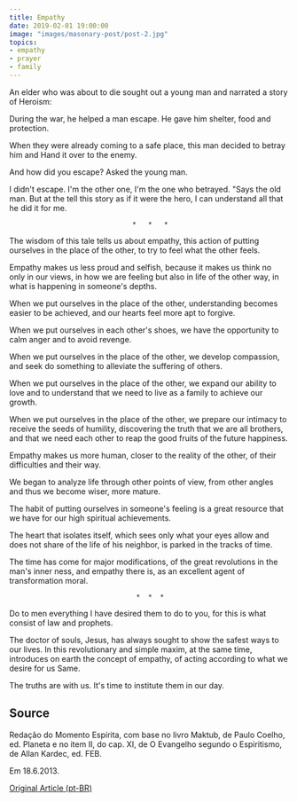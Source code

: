 ```yaml
---
title: Empathy
date: 2019-02-01 19:00:00
image: "images/masonary-post/post-2.jpg"
topics: 
- empathy
- prayer
- family
---
```


An elder who was about to die sought out a young man and narrated a story of
Heroism:

During the war, he helped a man escape. He gave him shelter, food and protection.

When they were already coming to a safe place, this man decided to betray him and
Hand it over to the enemy.

And how did you escape? Asked the young man.

I didn't escape. I'm the other one, I'm the one who betrayed. "Says the old man. But at the
tell this story as if it were the hero, I can understand all that he
did it for me.

                                   *   *   *

The wisdom of this tale tells us about empathy, this action of putting ourselves
in the place of the other, to try to feel what the other feels.

Empathy makes us less proud and selfish, because it makes us think no
only in our views, in how we are feeling but also in life
of the other way, in what is happening in someone's depths.

When we put ourselves in the place of the other, understanding becomes easier to
be achieved, and our hearts feel more apt to forgive.

When we put ourselves in each other's shoes, we have the opportunity to calm anger
and to avoid revenge.

When we put ourselves in the place of the other, we develop compassion, and seek
do something to alleviate the suffering of others.

When we put ourselves in the place of the other, we expand our ability to love and
to understand that we need to live as a family to achieve our growth.

When we put ourselves in the place of the other, we prepare our intimacy to
receive the seeds of humility, discovering the truth that we are all
brothers, and that we need each other to reap the good fruits of the
future happiness.

Empathy makes us more human, closer to the reality of the other, of their
difficulties and their way.

We began to analyze life through other points of view, from other angles
and thus we become wiser, more mature.

The habit of putting ourselves in someone's feeling is a great resource that
we have for our high spiritual achievements.

The heart that isolates itself, which sees only what your eyes allow and does not share
of the life of his neighbor, is parked in the tracks of time.

The time has come for major modifications, of the great revolutions in the
man's inner ness, and empathy there is, as an excellent agent of transformation
moral. 

                                    *  *  *

Do to men everything I have desired them to do to you, for this is what
consist of law and prophets.

The doctor of souls, Jesus, has always sought to show the safest ways to
our lives. In this revolutionary and simple maxim, at the same time, introduces
on earth the concept of empathy, of acting according to what we desire for us
Same.

The truths are with us. It's time to institute them in our day.

## Source
Redação do Momento Espírita, com base no livro Maktub, de
Paulo Coelho, ed. Planeta e no item II, do cap. XI, de O Evangelho
segundo o Espiritismo, de Allan Kardec, ed. FEB.

Em 18.6.2013.

[Original Article (pt-BR)](http://momento.com.br/pt/ler_texto.php?id=239)
